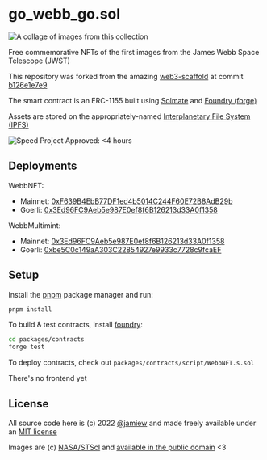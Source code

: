 # go_webb_go.sol

![A collage of images from this collection](https://dl.dropboxusercontent.com/s/ylluedjt6ykpoa8/webb-mint-collage%2520%25281%2529.png)

Free commemorative NFTs of the first images from the James Webb Space Telescope (JWST)

This repository was forked from the amazing [web3-scaffold](https://github.com/holic/web3-scaffold) at commit [b126e1e7e9](https://github.com/holic/web3-scaffold/commit/b126e1e7e9ca8acc7b8e31197dbaee2c2d7cba1c)

The smart contract is an ERC-1155 built using [Solmate](https://github.com/Rari-Capital/solmate) and [Foundry (forge)](https://github.com/foundry-rs/foundry)

Assets are stored on the appropriately-named [Interplanetary File System (IPFS)](https://ipfs.io)

![Speed Project Approved: <4 hours](https://dl.dropboxusercontent.com/s%2Ftfazrdzp0rjijkg%2Fspeedproject_time_4h.png)

## Deployments

WebbNFT:

- Mainnet: [0xF639B4EbB77DF1ed4b5014C244F60E72B8AdB29b](https://etherscan.io/address/0xf639b4ebb77df1ed4b5014c244f60e72b8adb29b)
- Goerli: [0x3Ed96FC9Aeb5e987E0ef8f6B126213d33A0f1358](https://goerli.etherscan.io/address/0x3Ed96FC9Aeb5e987E0ef8f6B126213d33A0f1358)

WebbMultimint:

- Mainnet: [0x3Ed96FC9Aeb5e987E0ef8f6B126213d33A0f1358](https://etherscan.io/address/0x3ed96fc9aeb5e987e0ef8f6b126213d33a0f1358)
- Goerli: [0xbe5C0c149aA303C22854927e9933c7728c9fcaEF](https://goerli.etherscan.io/address/0xbe5c0c149aa303c22854927e9933c7728c9fcaef#code)

## Setup

Install the [pnpm](https://pnpm.io/) package manager and run:

```sh
pnpm install
```

To build & test contracts, install [foundry](https://github.com/foundry-rs/foundry):

```sh
cd packages/contracts
forge test
```

To deploy contracts, check out `packages/contracts/script/WebbNFT.s.sol`

There's no frontend yet

## License

All source code here is (c) 2022 [@jamiew](https://jamiedubs.com/) and made freely available under an [MIT license](https://opensource.org/licenses/MIT)

Images are (c) [NASA/STScI](https://nasa.gov) and [available in the public domain](https://webbtelescope.org/copyright) <3
